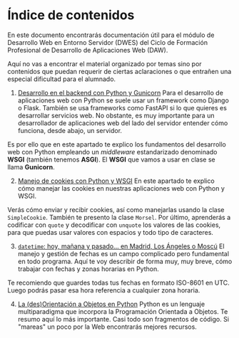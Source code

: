 # Índice de contenidos
En este documento encontrarás documentación útil para el módulo de Desarrollo Web en Entorno Servidor (DWES) del Ciclo de Formación Profesional de Desarrollo de Aplicaciones Web (DAW).

Aquí no vas a encontrar el material organizado por temas sino por contenidos que puedan requerir de ciertas aclaraciones o que entrañen una especial dificultad para el alumnado.

1. [Desarrollo en el backend con Python y Gunicorn](wsgi.md)
Para el desarrollo de aplicaciones web con Python se suele usar un framework como Django o Flask. También se usa frameworks como FastAPI si lo que quieres es desarrollar servicios web. No obstante, es muy importante para un desarrollador de aplicaciones web del lado del servidor entender cómo funciona, desde abajo, un servidor.

Es por ello que en este apartado te explico los fundamentos del desarrollo web con Python empleando un *middleware* estandarizado denominado **WSGI** (también tenemos **ASGI**). El **WSGI** que vamos a usar en clase se llama **Gunicorn**.

2. [Manejo de cookies con Python y WSGI](cookies.md)
En este apartado te explico cómo manejar las cookies en nuestras aplicaciones web con Python y WSGI.

Verás cómo enviar y recibir cookies, así como manejarlas usando la clase `SimpleCookie`. También te presento la clase `Morsel`. Por último, aprenderás a codificar con `quote` y decodificar con `unquote` los valores de las cookies, para que puedas usar valores con espacios y todo tipo de caracteres.

3. [`datetime`: hoy, mañana y pasado... en Madrid, Los Ángeles o Moscú](datetime.md)
El manejo y gestión de fechas es un campo complicado pero fundamental en todo programa. Aquí te voy describir de forma muy, muy breve, cómo trabajar con fechas y zonas horarias en Python.

Te recomiendo que guardes todas tus fechas en formato ISO-8601 en UTC. Luego podrás pasar esa hora referencia a cualquier zona horaria.

4. [La (des)Orientación a Objetos en Python](poo.md)
Python es un lenguaje multiparadigma que incorpora la Programación Orientada a Objetos. Te resumo aquí lo más importante. Casi todo son fragmentos de código. Si "mareas" un poco por la Web encontrarás mejores recursos.
